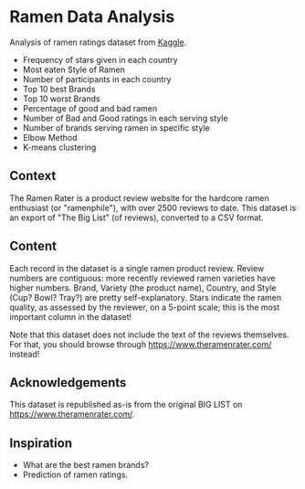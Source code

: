 # Ramen Data Analysis

Analysis of ramen ratings dataset from <a href="https://www.kaggle.com" target="_top">Kaggle</a>. 

* Frequency of stars given in each country
* Most eaten Style of Ramen
* Number of participants in each country
* Top 10 best Brands
* Top 10 worst Brands
* Percentage of good and bad ramen
* Number of Bad and Good ratings in each serving style
* Number of brands serving ramen in specific style
* Elbow Method
* K-means clustering

## Context

The Ramen Rater is a product review website for the hardcore ramen enthusiast (or "ramenphile"), with over 2500 reviews to date. This dataset is an export of "The Big List" (of reviews), converted to a CSV format.

## Content

Each record in the dataset is a single ramen product review. Review numbers are contiguous: more recently reviewed ramen varieties have higher numbers. Brand, Variety (the product name), Country, and Style (Cup? Bowl? Tray?) are pretty self-explanatory. Stars indicate the ramen quality, as assessed by the reviewer, on a 5-point scale; this is the most important column in the dataset!

Note that this dataset does not include the text of the reviews themselves. For that, you should browse through https://www.theramenrater.com/ instead!

## Acknowledgements

This dataset is republished as-is from the original BIG LIST on https://www.theramenrater.com/.

## Inspiration

* What are the best ramen brands?
* Prediction of ramen ratings.
